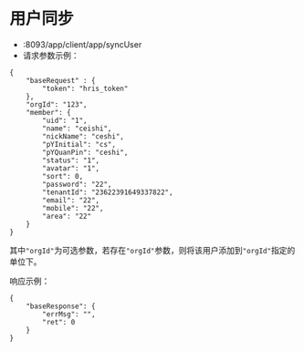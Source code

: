 # 用户同步
* :8093/app/client/app/syncUser
* 请求参数示例：
````
{
    "baseRequest" : {
        "token": "hris_token"
    },
    "orgId": "123",
	"member": {
        "uid": "1",
        "name": "ceishi",
        "nickName": "ceshi",
        "pYInitial": "cs",
        "pYQuanPin": "ceshi",
        "status": "1",
        "avatar": "1",
        "sort": 0,
        "password": "22",
        "tenantId": "23622391649337822",
        "email": "22",
        "mobile": "22",
        "area": "22"
    }
}
````
其中````"orgId"````为可选参数，若存在````"orgId"````参数，则将该用户添加到````"orgId"````指定的单位下。

响应示例：
````
{
    "baseResponse": {
        "errMsg": "",
        "ret": 0
    }
}
````
